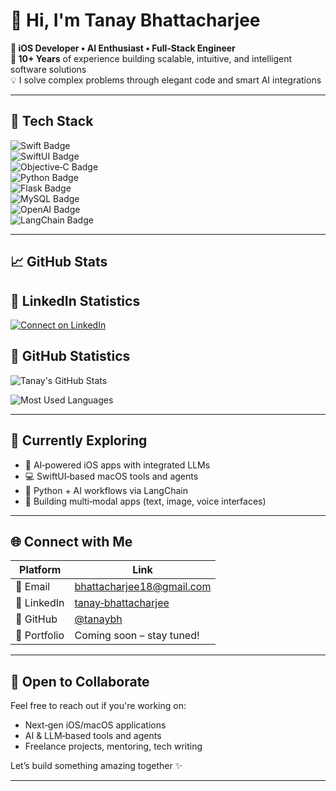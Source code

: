 # 👋 Hi, I'm Tanay Bhattacharjee

**🚀 iOS Developer • AI Enthusiast • Full‑Stack Engineer**  
**🔧 10+ Years** of experience building scalable, intuitive, and intelligent software solutions  
💡 I solve complex problems through elegant code and smart AI integrations

---

## 💼 Tech Stack

![Swift Badge](https://img.shields.io/badge/Swift‑5‑orange?logo=swift)  
![SwiftUI Badge](https://img.shields.io/badge/SwiftUI‑Framework‑teal?logo=swift)  
![Objective‑C Badge](https://img.shields.io/badge/Objective--C‑legacy‑blue?logo=apple)  
![Python Badge](https://img.shields.io/badge/Python‑3‑blue?logo=python)  
![Flask Badge](https://img.shields.io/badge/Flask‑micro‑grey?logo=flask)  
![MySQL Badge](https://img.shields.io/badge/MySQL‑Database‑blue?logo=mysql)  
![OpenAI Badge](https://img.shields.io/badge/OpenAI‑API‑purple?logo=openai)  
![LangChain Badge](https://img.shields.io/badge/LangChain‑LLM‑red?logo=langchain)

---

## 📈 GitHub Stats

<!-- START_SECTION:linkedin_statistics -->

## 🔗 LinkedIn Statistics

[![Connect on LinkedIn](https://img.shields.io/badge/LinkedIn-iostanay-blue?style=flat-square&logo=linkedin)](https://www.linkedin.com/in/iostanay)

<!-- END_SECTION:linkedin_statistics -->

<!-- START_SECTION:github_stats -->

## 🧾 GitHub Statistics

![Tanay's GitHub Stats](https://github-readme-stats.vercel.app/api?username=iostanay&show_icons=true&theme=radical)

![Most Used Languages](https://github-readme-stats.vercel.app/api/top-langs/?username=iostanay&layout=compact&theme=radical)

<!-- END_SECTION:github_stats -->


---

## 🎯 Currently Exploring

- 🚀 AI‑powered iOS apps with integrated LLMs  
- 💻 SwiftUI‑based macOS tools and agents  
- 🤖 Python + AI workflows via LangChain  
- 🧩 Building multi‑modal apps (text, image, voice interfaces)

---

## 🌐 Connect with Me

| Platform     | Link                                            |
|--------------|-------------------------------------------------|
| 💼 Email     | [bhattacharjee18@gmail.com](mailto:bhattacharjee18@gmail.com) |
| 🔗 LinkedIn  | [tanay‑bhattacharjee](https://www.linkedin.com/in/tanay-bhattacharjee) |
| 🐙 GitHub    | [@tanaybh](https://github.com/tanaybh)         |
| 🌱 Portfolio | Coming soon – stay tuned!                       |

---

## 🤝 Open to Collaborate

Feel free to reach out if you're working on:
- Next‑gen iOS/macOS applications
- AI & LLM‑based tools and agents
- Freelance projects, mentoring, tech writing

Let’s build something amazing together ✨

---

